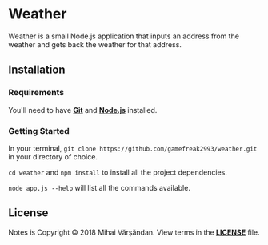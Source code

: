 # Weather
Weather is a small Node.js application that inputs an address from the weather and gets back the weather for that address.
## Installation
### Requirements
You'll need to have [**Git**](https://git-scm.com/book/en/v2/Getting-Started-Installing-Git) and [**Node.js**](https://nodejs.org/en/) installed.
### Getting Started
In your terminal, `git clone https://github.com/gamefreak2993/weather.git` in your directory of choice.

`cd weather` and `npm install` to install all the project dependencies.

`node app.js --help` will list all the commands available.
## License
Notes is Copyright &copy; 2018 Mihai Vărșăndan. View terms in the [**LICENSE**](https://github.com/gamefreak2993/weather/blob/master/LICENSE.txt) file.